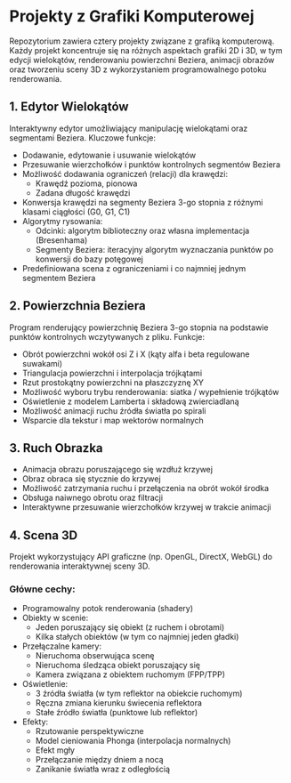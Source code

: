 # Projekty z Grafiki Komputerowej

Repozytorium zawiera cztery projekty związane z grafiką komputerową. Każdy projekt koncentruje się na różnych aspektach grafiki 2D i 3D, w tym edycji wielokątów, renderowaniu powierzchni Beziera, animacji obrazów oraz tworzeniu sceny 3D z wykorzystaniem programowalnego potoku renderowania.

## 1. Edytor Wielokątów
Interaktywny edytor umożliwiający manipulację wielokątami oraz segmentami Beziera. Kluczowe funkcje:
- Dodawanie, edytowanie i usuwanie wielokątów
- Przesuwanie wierzchołków i punktów kontrolnych segmentów Beziera
- Możliwość dodawania ograniczeń (relacji) dla krawędzi:
  - Krawędź pozioma, pionowa
  - Zadana długość krawędzi
- Konwersja krawędzi na segmenty Beziera 3-go stopnia z różnymi klasami ciągłości (G0, G1, C1)
- Algorytmy rysowania:
  - Odcinki: algorytm biblioteczny oraz własna implementacja (Bresenhama)
  - Segmenty Beziera: iteracyjny algorytm wyznaczania punktów po konwersji do bazy potęgowej
- Predefiniowana scena z ograniczeniami i co najmniej jednym segmentem Beziera

## 2. Powierzchnia Beziera
Program renderujący powierzchnię Beziera 3-go stopnia na podstawie punktów kontrolnych wczytywanych z pliku. Funkcje:
- Obrót powierzchni wokół osi Z i X (kąty alfa i beta regulowane suwakami)
- Triangulacja powierzchni i interpolacja trójkątami
- Rzut prostokątny powierzchni na płaszczyznę XY
- Możliwość wyboru trybu renderowania: siatka / wypełnienie trójkątów
- Oświetlenie z modelem Lamberta i składową zwierciadlaną
- Możliwość animacji ruchu źródła światła po spirali
- Wsparcie dla tekstur i map wektorów normalnych

## 3. Ruch Obrazka
- Animacja obrazu poruszającego się wzdłuż krzywej
- Obraz obraca się stycznie do krzywej
- Możliwość zatrzymania ruchu i przełączenia na obrót wokół środka
- Obsługa naiwnego obrotu oraz filtracji
- Interaktywne przesuwanie wierzchołków krzywej w trakcie animacji

## 4. Scena 3D
Projekt wykorzystujący API graficzne (np. OpenGL, DirectX, WebGL) do renderowania interaktywnej sceny 3D.

### Główne cechy:
- Programowalny potok renderowania (shadery)
- Obiekty w scenie: 
  - Jeden poruszający się obiekt (z ruchem i obrotami)
  - Kilka stałych obiektów (w tym co najmniej jeden gładki)
- Przełączalne kamery:
  - Nieruchoma obserwująca scenę
  - Nieruchoma śledząca obiekt poruszający się
  - Kamera związana z obiektem ruchomym (FPP/TPP)
- Oświetlenie:
  - 3 źródła światła (w tym reflektor na obiekcie ruchomym)
  - Ręczna zmiana kierunku świecenia reflektora
  - Stałe źródło światła (punktowe lub reflektor)
- Efekty:
  - Rzutowanie perspektywiczne
  - Model cieniowania Phonga (interpolacja normalnych)
  - Efekt mgły
  - Przełączanie między dniem a nocą
  - Zanikanie światła wraz z odległością
